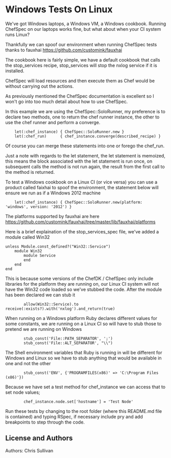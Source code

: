 Windows Tests On Linux
======================
We've got Windows laptops, a Windows VM, a Windows cookbook. Running ChefSpec on our laptops works fine, but what about when your CI system runs Linux?

Thankfully we can spoof our environment when running ChefSpec tests thanks to fauxhai https://github.com/customink/fauxhai

The cookbook here is fairly simple, we have a default cookbook that calls the stop_services recipe, stop_services will stop the nxlog service if it is installed.

ChefSpec will load resources and then execute them as Chef would be without carrying out the actions.

As previously mentioned the ChefSpec documentation is excellent so I won't go into too much detail about how to use ChefSpec.

In this example we are using the ChefSpec::SoloRunner, my preference is to declare two methods, one to return the chef runner instance, the other to use the chef runner and perform a converge.

````
	let(:chef_instance) { ChefSpec::SoloRunner.new }
	let(:chef_run)      { chef_instance.converge(described_recipe) }
````

Of course you can merge these statements into one or forego the chef_run.

Just a note with regards to the let statement, the let statement is memoized, this means the block associated with the let statement is run once, on subsequent calls the method is not run again, the result from the first call to the method is returned.

To test a Windows cookbook on a Linux CI (or vice versa) you can use a product called faixhai to spoof the environment, the statement below will ensure we run as if a Windows 2012 machine

````
	let(:chef_instance) { ChefSpec::SoloRunner.new(platform: 'windows', version: '2012') }
````

The platforms supported by fauxhai are here https://github.com/customink/fauxhai/tree/master/lib/fauxhai/platforms

Here is a brief explaination of the stop_services_spec file, we've added a module called Win32

````
unless Module.const_defined?("Win32::Service")
    module Win32
        module Service
        end
    end
end
````

This is because some versions of the ChefDK / ChefSpec only include libraries for the platform they are running on, our Linux CI system will not have the Win32 code loaded so we've stubbed the code. After the module has been declared we can stub it

````
		allow(Win32::Service).to receive(:exists?).with('nxlog').and_return(true)
````

When running on a Windows platform Ruby declares different values for some constants, we are running on a Linux CI so will have to stub those to pretend we are running on Windows

``` 
        stub_const('File::PATH_SEPARATOR', ';')
        stub_const('File::ALT_SEPARATOR', "\\")
````

The Shell environment variables that Ruby is running in will be different for Windows and Linux so we have to stub anything that would be available in one and not the other
```` 
		stub_const('ENV', {'PROGRAMFILES(x86)' => 'C:\Program Files (x86)'})
````

Because we have set a test method for chef_instance we can access that to set node values;

````
		chef_instance.node.set['hostname'] = 'Test Node'
````

Run these tests by changing to the root folder (where this README.md file is contained) and typing RSpec, if necessary include pry and add breakpoints to step through the code.

License and Authors
-------------------
Authors: Chris Sullivan
